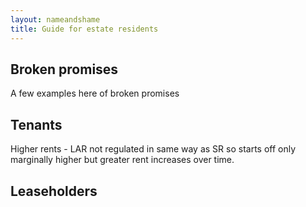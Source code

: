 ```yaml
---
layout: nameandshame
title: Guide for estate residents
---
```

## Broken promises
A few examples here of broken promises

## Tenants
Higher rents - LAR not regulated in same way as SR so starts off only marginally higher but greater rent increases over time. 

## Leaseholders

